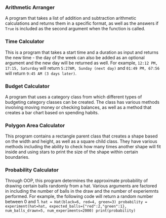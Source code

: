 ### Arithmetic Arranger
A program that takes a list of addition and subtraction arithmetic calculations and returns them in a specific format, as well as the answers if `True` 
is included as the second argument when the function is called.

### Time Calculator
This is a program that takes a start time and a duration as input and returns the new time - the day of the week can also be added as an optional argument
and the new day will be returned as well. For example, `12:12 PM, 17:15, Saturday` will return `5:27AM, Sunday (next day)` and `01:49 PM, 67:56` will return `9:45 AM (3 days later)`.

### Budget Calculator
A program that uses a category class from which different types of budgeting category classes can be created. The class has various methods involving moving money or checking balances, as well as a method that creates a bar chart based on spending habits.

### Polygon Area Calculator
This program contains a rectangle parent class that creates a shape based on the width and height, as well as a square child class. They have various methods including the ability to check how many times another shape will fit inside and using stars to print the size of the shape within certain boundaries.

### Probability Calculator
Through OOP, this program determines the approximate probability of drawing certain balls randomly from a hat. Various arguments are factored in including 
the number of balls in the draw and the number of experiemnts performed. For example, the following code will return a random number between 0 and 1.
  `hat = Hat(black=6, red=4, green=3)
  probability = experiment(hat=hat,
                  expected_balls={"red":2,"green":1},
                  num_balls_drawn=5,
                  num_experiments=2000)
  print(probability)`
